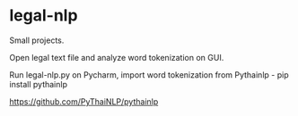 # legal-nlp

Small projects.

Open legal text file and analyze word tokenization on GUI.

Run legal-nlp.py on Pycharm,
import word tokenization from Pythainlp - pip install pythainlp

https://github.com/PyThaiNLP/pythainlp
 
